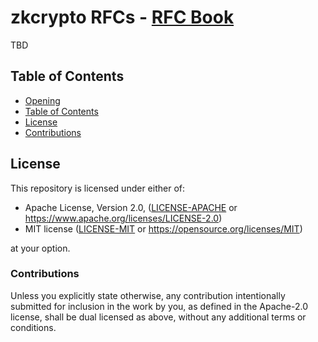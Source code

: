 # zkcrypto RFCs - [RFC Book](https://zkcrypto.github.io/rfcs/)

TBD


## Table of Contents
[Table of Contents]: #table-of-contents

- [Opening](#zkcrypto-rfcs)
- [Table of Contents]
- [License]
- [Contributions]


## License
[License]: #license

This repository is licensed under either of:

* Apache License, Version 2.0, ([LICENSE-APACHE](LICENSE-APACHE) or https://www.apache.org/licenses/LICENSE-2.0)
* MIT license ([LICENSE-MIT](LICENSE-MIT) or https://opensource.org/licenses/MIT)

at your option.


### Contributions
[Contributions]: #contributions

Unless you explicitly state otherwise, any contribution intentionally submitted
for inclusion in the work by you, as defined in the Apache-2.0 license, shall be
dual licensed as above, without any additional terms or conditions.
